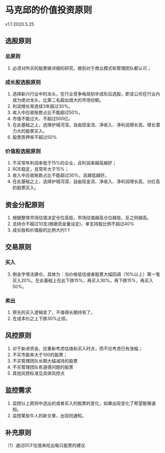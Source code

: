 # 马克邱的价值投资原则
v1.1
2020.5.25

## 选股原则

### 总原则

1. 必须对所买的股票做详细的研究，做到对于商业模式和管理团队都认可；

### 成长股选股原则

1. 选择新兴行业中的龙头，在行业竞争格局初步成形后选股，即该公司在行业内成为绝对龙头，比第二名超出很大的市场份额。
2. 利润增长率连续3年超过30%。
3. 收入中应收账款占比不能超过50%。
4. 市值不能过大，不超过500亿。
5. 在此基础之上，选择护城河深，自由现金流、净收入、净利润增长高，增长潜力大的股票买入。
6. 股票质押率不超过50%

### 价值股选股原则

1. 不买常年利润率低于15%的企业，且利润率越高越好；
2. ROE稳定，且常年大于15%；
3. 收入中应收账款占比不能超过30%，且越低越好。
4. 在此基础之上，选择护城河深，自由现金流、净收入、净利润增长高，分红高的股票买入。

## 资金分配原则

1. 根据整体市场估值决定仓位高低，市场估值越高仓位越低，反之则越高。
2. 总持仓不超过10支(根据资金量设定)，单支持股比例不超过40%
3. 成长股和价值股的比例大约1:1

## 交易原则

### 买入

3. 倒金字塔法建仓，具体为：当价格低估或者股票大幅回调（10%以上）第一笔买入20%。在此基础上在此下跌15%，再买入30%。再下跌15%，再买入50%。

### 卖出

1. 原先的买入逻辑变了，不值得长期持有了。
2. 在成本价之上下跌30%止损。

## 风控原则

1. 对于新进资金，应重新考虑估值和买入时点，而不应考虑已有涨幅；
2. 不买市盈率大于100的股票；
3. 不买管理团队长期大幅减持的股票
4. 不买管理团队有道德问题的股票
5. 其他风控标准见具体风控点

## 监控需求

1. 监控以上原则中选出的或者买入的股票的变化，如果出现变化了希望能够通知。
2. 监控某些牛人的新文章，出现则通知。

## 补充原则

（1）通过DCF估值来给出每只股票的建议
